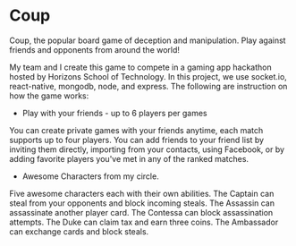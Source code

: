 # Coup
Coup, the popular board game of deception and manipulation. Play against friends and opponents from around the world!

My team and I create this game to compete in a gaming app hackathon hosted by Horizons School of Technology.  In this project, we use socket.io, react-native, mongodb, node, and express. The following are instruction on how the game works:

- Play with your friends - up to 6 players per games

You can create private games with your friends anytime, each match supports up to four players. You can add friends to your friend list by inviting them directly, importing from your contacts, using Facebook, or by adding favorite players you've met in any of the ranked matches.

- Awesome Characters from my circle.

Five awesome characters each with their own abilities. The Captain can steal from your opponents and block incoming steals. The Assassin can assassinate another player card. The Contessa can block assassination attempts. The Duke can claim tax and earn three coins. The Ambassador can exchange cards and block steals.
